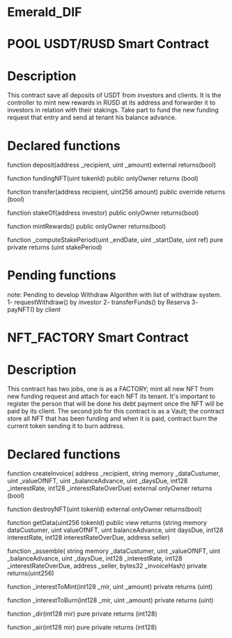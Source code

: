 # Emerald_DIF


# POOL USDT/RUSD Smart Contract
# Description
 
 This contract save all deposits of USDT from investors and clients. It is the controller to mint new rewards in RUSD at its address and forwarder it to investors in relation with their stakings. Take part to fund the new funding request that entry and send at tenant his balance advance. 

# Declared functions  

function deposit(address _recipient, uint _amount) external returns(bool)

function fundingNFT(uint tokenId) public onlyOwner returns (bool)

function transfer(address recipient, uint256 amount) public override returns (bool)

function stakeOf(address investor) public onlyOwner returns(bool)

function mintRewards() public onlyOwner returns(bool)

function _computeStakePeriod(uint _endDate, uint _startDate, uint ref) pure private returns (uint stakePeriod)

# Pending functions
 note: Pending to develop Withdraw Algorithm with list of withdraw system.
    1- requestWithdraw() by investor
    2- transferFunds() by Reserva
    3- payNFT() by client

# NFT_FACTORY Smart Contract
# Description

This contract has two jobs, one is as a FACTORY; mint all new NFT from new funding request and attach for each NFT its tenant. It's important to register the person that will be done his debt payment once the NFT will be paid by its client. 
The second job for this contract is as a Vault; the contract store all NFT that has been funding and when it is paid, contract burn the current token sending it to burn address.  

# Declared functions

function createInvoice(
        address _recipient,
        string memory _dataCustumer,
        uint _valueOfNFT,
        uint _balanceAdvance,
        uint _daysDue,
        int128 _interestRate,
        int128 _interestRateOverDue) external onlyOwner returns (bool)

function destroyNFT(uint tokenId) external onlyOwner returns(bool)

function getData(uint256 tokenId) public view returns (string memory dataCustumer, uint valueOfNFT, uint balanceAdvance, uint daysDue, int128 interestRate, int128 interestRateOverDue, address seller) 

function _assemble( string memory _dataCustumer, 
                        uint _valueOfNFT, 
                        uint _balanceAdvance,
                        uint _daysDue,
                        int128 _interestRate,
                        int128 _interestRateOverDue,
                        address _seller, 
                        bytes32 _invoiceHash) private returns(uint256)

function _interestToMint(int128 _mir, uint _amount) private returns (uint)

function _interestToBurn(int128 _mir, uint _amount) private returns (uint)

function _dir(int128 mir) pure private returns (int128) 

function _air(int128 mir) pure private returns (int128)